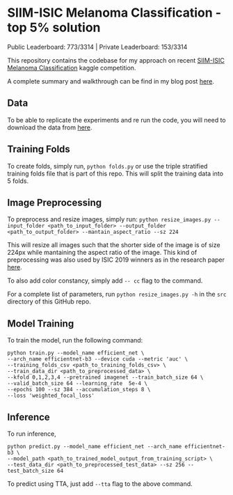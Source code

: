 # SIIM-ISIC Melanoma Classification - top 5% solution
Public Leaderboard: 773/3314 | Private Leaderboard: 153/3314


This repository contains the codebase for my approach on recent [SIIM-ISIC Melanoma Classification](https://www.kaggle.com/c/siim-isic-melanoma-classification/overview) kaggle competition. 

A complete summary and walkthrough can be find in my blog post [here]().

## Data
To be able to replicate the experiments and re run the code, you will need to download the data from [here](https://www.kaggle.com/c/siim-isic-melanoma-classification/data).

## Training Folds
To create folds, simply run, `python folds.py` or use the triple stratified training folds file that is part of this repo. This will split the training data into 5 folds. 

## Image Preprocessing
To preprocess and resize images, simply run: 
`python resize_images.py --input_folder <path_to_input_folder> --output_folder <path_to_output_folder> --mantain_aspect_ratio --sz 224`

This will resize all images such that the shorter side of the image is of size 224px while mantaining the aspect ratio of the image. This kind of preprocessing was also used by ISIC 2019 winners as in the research paper [here](https://isic-challenge-stade.s3.amazonaws.com/99bdfa5c-4b6b-4c3c-94c0-f614e6a05bc4/method_description.pdf?AWSAccessKeyId=AKIA2FPBP3II4S6KTWEU&Signature=nXwY%2BI7mHPE0Nf%2BhY14z4PpajSU%3D&Expires=1598164223).

To also add color constancy, simply add `-- cc` flag to the command. 

For a complete list of parameters, run `python resize_images.py -h` in the `src` directory of this GitHub repo. 

## Model Training

To train the model, run the following command:  

```
python train.py --model_name efficient_net \
--arch_name efficientnet-b3 --device cuda --metric 'auc' \
--training_folds_csv <path_to_training_folds_csv> \
--train_data_dir <path_to_preprocessed_data> \
--kfold 0,1,2,3,4 --pretrained imagenet --train_batch_size 64 \
--valid_batch_size 64 --learning_rate  5e-4 \
--epochs 100 --sz 384 --accumulation_steps 8 \
--loss 'weighted_focal_loss'  
```

## Inference
To run inference, 

```
python predict.py --model_name efficient_net --arch_name efficientnet-b3 \
--model_path <path_to_trained_model_output_from_training_script> \
--test_data_dir <path_to_preprocessed_test_data> --sz 256 --test_batch_size 64 
```

To predict using TTA, just add `--tta` flag to the above command.